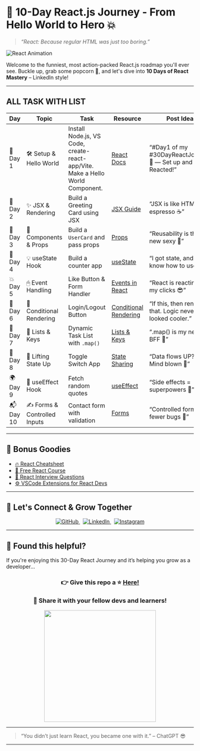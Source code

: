 # 🚀 10-Day React.js Journey - From Hello World to Hero 💥

> _“React: Because regular HTML was just too boring.”_

![React Animation](https://media.giphy.com/media/eNAsjO55tPbgaor7ma/giphy.gif)

Welcome to the funniest, most action-packed React.js roadmap you'll ever see. Buckle up, grab some popcorn 🍿, and let's dive into **10 Days of React Mastery** – LinkedIn style!

---

## ALL TASK WITH LIST

| Day | Topic | Task | Resource | Post Idea |
|-----|-------|------|----------|-----------|
| 🥇 Day 1 | 🛠 Setup & Hello World | Install Node.js, VS Code, create-react-app/Vite. Make a Hello World Component. | [React Docs](https://reactjs.org/docs/getting-started.html) | “#Day1 of my #30DayReactJourney 🚀 — Set up and Reacted!” |
| 🥈 Day 2 | ✨ JSX & Rendering | Build a Greeting Card using JSX | [JSX Guide](https://reactjs.org/docs/introducing-jsx.html) | “JSX is like HTML on espresso ☕” |
| 🥉 Day 3 | 🧩 Components & Props | Build a `UserCard` and pass props | [Props](https://reactjs.org/docs/components-and-props.html) | “Reusability is the new sexy 💅” |
| 🎯 Day 4 | 💡 useState Hook | Build a counter app | [useState](https://reactjs.org/docs/hooks-state.html) | “I got state, and I know how to use it.” |
| 💥 Day 5 | 🖱 Event Handling | Like Button & Form Handler | [Events in React](https://reactjs.org/docs/handling-events.html) | “React is reacting to my clicks 😎” |
| 🧠 Day 6 | 🤖 Conditional Rendering | Login/Logout Button | [Conditional Rendering](https://reactjs.org/docs/conditional-rendering.html) | “If this, then render that. Logic never looked cooler.” |
| 🎉 Day 7 | 📜 Lists & Keys | Dynamic Task List with `.map()` | [Lists & Keys](https://reactjs.org/docs/lists-and-keys.html) | “.map() is my new BFF 💯” |
| 🔄 Day 8 | 🧼 Lifting State Up | Toggle Switch App | [State Sharing](https://reactjs.org/docs/lifting-state-up.html) | “Data flows UP?! Mind blown 🤯” |
| 🌍 Day 9 | 🧪 useEffect Hook | Fetch random quotes | [useEffect](https://reactjs.org/docs/hooks-effect.html) | “Side effects = superpowers 🔮” |
| 📬 Day 10 | ✍ Forms & Controlled Inputs | Contact form with validation | [Forms](https://reactjs.org/docs/forms.html) | “Controlled forms = fewer bugs 🐞” |

---

## 🎁 Bonus Goodies

- [🔥 React Cheatsheet](https://reactcheatsheet.com/)
- [📘 Free React Course](https://www.codecademy.com/learn/react-101)
- [🧠 React Interview Questions](https://github.com/sudheerj/reactjs-interview-questions)
- [⚙️ VSCode Extensions for React Devs](https://marketplace.visualstudio.com/VSCode)

---

## 🚀 Let's Connect & Grow Together

<div align="center">

<a href="https://github.com/Jani-shiv" target="_blank">
  <img src="https://img.shields.io/badge/GitHub-%2312100E.svg?style=for-the-badge&logo=github&logoColor=white" alt="GitHub" />
</a>
&nbsp;
<a href="https://www.linkedin.com/in/shiv-jani-56973a26b/" target="_blank">
  <img src="https://img.shields.io/badge/LinkedIn-%230077B5.svg?style=for-the-badge&logo=linkedin&logoColor=white" alt="LinkedIn" />
</a>
&nbsp;
<a href="https://www.instagram.com/jani._.712/" target="_blank">
  <img src="https://img.shields.io/badge/Instagram-E4405F?style=for-the-badge&logo=instagram&logoColor=white" alt="Instagram" />
</a>

</div>

---

## 🌟 Found this helpful?

If you're enjoying this 30-Day React Journey and it’s helping you grow as a developer...

<div align="center">

### 👉 Give this repo a ⭐ [Here!](https://github.com/Jani-shiv/-30-Day-React---Journey?tab=readme-ov-file)  
### 🔁 Share it with your fellow devs and learners!

<img src="https://media.giphy.com/media/26BRuo6sLetdllPAQ/giphy.gif" width="300" />

</div>

---

> “You didn’t just learn React, you became one with it.” – ChatGPT 😎

---

